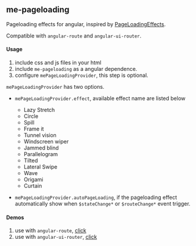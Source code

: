 ## me-pageloading

Pageloading effects for angular, inspired by [PageLoadingEffects](https://github.com/codrops/PageLoadingEffects).

Compatible with `angular-route` and `angular-ui-router`.

#### Usage
1. include css and js files in your html
2. include `me-pageloading` as a angular dependence.
3. configure `mePageLoadingProvider`, this step is optional.

`mePageLoadingProvider` has two options.

- `mePageLoadingProvider.effect`, available effect name are listed below

    - Lazy Stretch
    - Circle
    - Spill
    - Frame it
    - Tunnel vision
    - Windscreen wiper
    - Jammed blind
    - Parallelogram
    - Tilted
    - Lateral Swipe
    - Wave
    - Origami
    - Curtain
- `mePageLoadingProvider.autoPageLoading`, if the pageloading effect automatically show when `$stateChange*` or `$routeChange*` event trigger.

#### Demos
1. use with `angular-route`, [click](http://isay.me/me-pageloading/angular-route.html)
2. use with `angular-ui-router`, [click](http://isay.me/me-pageloading/angular-ui-router.html)